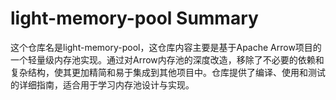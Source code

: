 # light-memory-pool Summary

这个仓库名是light-memory-pool，这仓库内容主要是基于Apache Arrow项目的一个轻量级内存池实现。通过对Arrow内存池的深度改造，移除了不必要的依赖和复杂结构，使其更加精简和易于集成到其他项目中。仓库提供了编译、使用和测试的详细指南，适合用于学习内存池设计与实现。